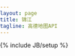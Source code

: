 ```yaml
---
layout: page
title: 锦江
tagline: 高德地图API
---
```

{% include JB/setup %}

<div id="container"></div>
<style type="text/css">
html{height:100%}
body{height:100%;margin:0px;padding:0px}
#container{height:100%}
</style>
<script type="text/javascript"
src="http://webapi.amap.com/maps?v=1.3&key=yourkey">
</script>
<script type="text/javascript">
function initialize(){
  var position=new AMap.LngLat(116.397428,39.90923);
  var mapObj=new AMap.Map("container",{
  view: new AMap.View2D({//创建地图二维视口
  center:position,//创建中心点坐标
  zoom:14, //设置地图缩放级别
  rotation:0 //设置地图旋转角度
 }),
 lang:"zh_cn"//设置地图语言类型，默认：中文简体
});//创建地图实例
}
</script>